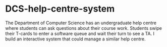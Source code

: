 # DCS-help-centre-system
The Department of Computer Science has an undergraduate help centre where students can ask questions about their course work. Students swipe their T-cards to enter a software queue and wait their turn to see a TA.  I build an interactive system that could manage a similar help centre. 
